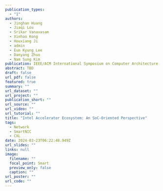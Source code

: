 ```yaml
---
publication_types:
  - "1"
authors:
  - Jinghan Huang
  - Jiaqi Lou
  - Srikar Vanavasam
  - Xinhao Kong
  - Houxiang Ji
  - admin
  - Eun Kyung Lee
  - Danyang Zhuo
  - Nam Sung Kim
publication: IEEE/ACM International Symposium on Computer Architecture (ISCA, accepted)
abstract: TBD
draft: false
url_pdf: false
featured: true
summary: ""
url_dataset: ""
url_project: ""
publication_short: ""
url_source: ""
url_video: ""
url_tutorial: ""
title: "Intel Accelerator Ecosystem: An SoC-Oriented Perspective"
tags:
  - Network
  - SmartNIC
  - CXL
date: 2024-03-23T06:22:48.949Z
url_slides: ""
links: null
image:
  filename: ""
  focal_point: Smart
  preview_only: false
  caption: ""
url_poster: ""
url_code: ""
---
```


